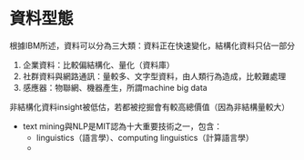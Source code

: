 # 資料型態

根據IBM所述，資料可以分為三大類：資料正在快速變化，結構化資料只佔一部分
1. 企業資料：比較偏結構化、量化（資料庫）
2. 社群資料與網路通訊：量較多、文字型資料，由人類行為造成，比較難處理
3. 感應器：物聯網、機器產生，所謂machine big data

非結構化資料insight被低估，若都被挖掘會有較高總價值（因為非結構量較大）
* text mining與NLP是MIT認為十大重要技術之一，包含：
    * linguistics（語言學）、computing linguistics（計算語言學）
    * 